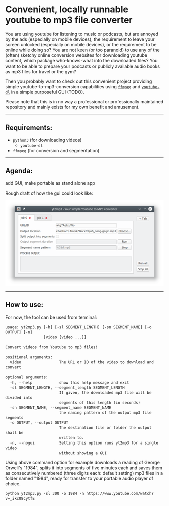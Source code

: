 # Convenient, locally runnable youtube to mp3 file converter
You are using youtube for listening to music or podcasts, but are annoyed by the ads (especially on mobile devices), the requirement to leave your screen unlocked (especially on mobile devices), or the requirement to be online while doing so?
You are not keen (or too paranoid) to use any of the (often) sketchy online conversion websites for downloading youtube content, which package who-knows-what into the downloaded files? You want to be able to prepare your podcasts or publicly available audio books as mp3 files for travel or the gym?

Then you probably want to check out this convenient project providing simple youtube-to-mp3-conversion capabilities using [`ffmpeg`](https://github.com/FFmpeg/FFmpeg) and [`youtube-dl`](https://github.com/ytdl-org/youtube-dl) in a simple purposeful GUI (TODO).

Please note that this is in no way a professional or professionally maintained repository and mainly exists for my own benefit and amusement.

---
## Requirements:

- `python3` (for downloading videos)
  + `youtube-dl`
- `ffmpeg` (for conversion and segmentation)


---
## Agenda:
add GUI, make portable as stand alone app

Rough draft of how the gui could look like:

![gui draft](doc/rough_draft.png)

---
## How to use:
For now, the tool can be used from terminal:
```
usage: yt2mp3.py [-h] [-sl SEGMENT_LENGTH] [-sn SEGMENT_NAME] [-o OUTPUT] [-n]
                 [video [video ...]]

Convert videos from Youtube to mp3 files!

positional arguments:
  video                 The URL or ID of the video to download and convert

optional arguments:
  -h, --help            show this help message and exit
  -sl SEGMENT_LENGTH, --segment_length SEGMENT_LENGTH
                        If given, the downloaded mp3 file will be divided into
                        segments of this length (in seconds)
  -sn SEGMENT_NAME, --segment_name SEGMENT_NAME
                        the naming pattern of the output mp3 file segments
  -o OUTPUT, --output OUTPUT
                        The destination file or folder the output shall be
                        written to.
  -n, --nogui           Setting this option runs yt2mp3 for a single video
                        without showing a GUI
```
Using above command option for example downloads a reading of George Orwell's "1984", splits it into segments of five minutes each and saves them as consecutively numbered (three digits each: default setting) mp3 files in a folder named "1984", ready for transfer to your portable audio player of choice.
```
python yt2mp3.py -sl 300 -o 1984 -n https://www.youtube.com/watch?v=_ikc08cytfE
```
